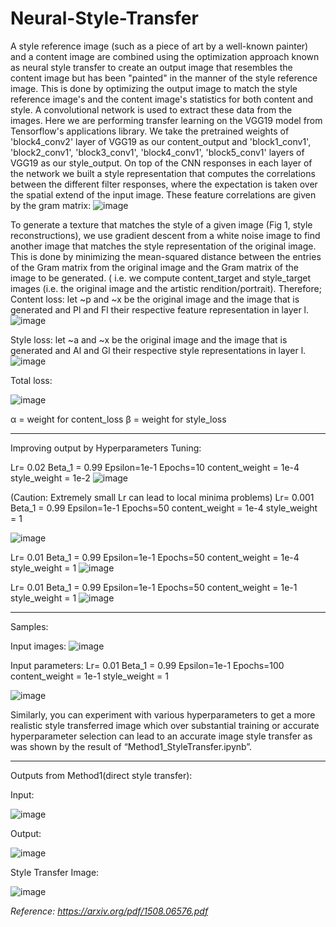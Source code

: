 # Neural-Style-Transfer
A style reference image (such as a piece of art by a well-known painter) and a content image are combined using the optimization approach known as neural style transfer to create an output image that resembles the content image but has been "painted" in the manner of the style reference image.
This is done by optimizing the output image to match the style reference image's and the content image's statistics for both content and style. A convolutional network is used to extract these data from the images.
Here we are performing transfer learning on the VGG19 model from Tensorflow's applications library.
We take the pretrained weights of 'block4_conv2' layer of VGG19 as our content_output and 'block1_conv1', 'block2_conv1', 'block3_conv1', 'block4_conv1', 'block5_conv1' layers of VGG19 as our style_output.
On top of the CNN responses in each layer of the network we built a style representation that computes the correlations between the different filter responses, where the expectation is taken over the spatial extend of the input image. These feature correlations are given by the gram matrix:
![image](https://user-images.githubusercontent.com/86003669/202875705-e6dd239e-3955-4967-b563-10efecbaafd0.png)

To generate a texture that matches the style of a given image (Fig 1, style reconstructions), we use gradient descent from a white noise image to find another image that matches the style representation of the original image. This is done by minimizing the mean-squared distance between the entries of the Gram matrix from the original image and the Gram matrix of the image to be generated. ( i.e. we compute content_target and style_target images (i.e. the original image and the artistic rendition/portrait).
Therefore;
Content loss: let ~p and ~x be the original image and the image that is generated and Pl and Fl their respective feature representation in layer l.
![image](https://user-images.githubusercontent.com/86003669/202875710-21496ccb-427b-4131-8881-7bdda735ad20.png)

Style loss: let ~a and ~x be the original image and the image that is generated and Al and Gl their respective style representations in layer l.
![image](https://user-images.githubusercontent.com/86003669/202875714-3552cece-1d4b-4ef4-aaa0-06a874923e87.png)

Total loss:

![image](https://user-images.githubusercontent.com/86003669/202875719-085a9520-5610-4a49-a855-04d854a3e938.png)

α = weight for content_loss
β = weight for style_loss


----------------------------------------------------------------------------------------------------------------------------------------------------------------------
Improving output by Hyperparameters Tuning:

Lr= 0.02
Beta_1 = 0.99
Epsilon=1e-1
Epochs=10
content_weight = 1e-4
style_weight = 1e-2
![image](https://user-images.githubusercontent.com/86003669/202875752-0ecc12ef-5e5f-4fc5-88b6-348a9c3da348.png)


(Caution: Extremely small Lr can lead to local minima problems)
Lr= 0.001 
Beta_1 = 0.99
Epsilon=1e-1
Epochs=50
content_weight = 1e-4
style_weight = 1

![image](https://user-images.githubusercontent.com/86003669/202875762-4c22052d-ccc6-4869-b644-0c7647b941aa.png)


Lr= 0.01
Beta_1 = 0.99
Epsilon=1e-1
Epochs=50
content_weight = 1e-4
style_weight = 1
![image](https://user-images.githubusercontent.com/86003669/202875767-29342086-a93e-42b5-9c6a-eb714ebe6b2e.png)


Lr= 0.01
Beta_1 = 0.99
Epsilon=1e-1
Epochs=50
content_weight = 1e-1
style_weight = 1
![image](https://user-images.githubusercontent.com/86003669/202875783-2c53e456-8e47-4e13-ad5a-077fff8a404d.png)

-----------------------------------------------------------------------------------------------------------------------------------------------------------------
Samples:

Input images:
![image](https://user-images.githubusercontent.com/86003669/202875812-f2e90004-09c0-4f04-bbea-2395c8943579.png)

Input parameters:
Lr= 0.01
Beta_1 = 0.99
Epsilon=1e-1
Epochs=100
content_weight = 1e-1
style_weight = 1

![image](https://user-images.githubusercontent.com/86003669/202875820-675337ad-3f0d-4f16-b1b3-9a06eb762e3c.png)

Similarly, you can experiment with various hyperparameters to get a more realistic style transferred image which over substantial training or accurate hyperparameter selection can lead to an accurate image style transfer as was shown by the result of “Method1_StyleTransfer.ipynb”.

---------------------------------------------------------------------------------------------------------------------------------------------------------------------

Outputs from Method1(direct style transfer):

Input:

![image](https://user-images.githubusercontent.com/86003669/202875892-f2edafd9-5442-473d-bdd9-ce3e050a89bf.png)



Output:

![image](https://user-images.githubusercontent.com/86003669/202875904-8c9635ff-2872-46d5-9403-8d782ef7184c.png)


Style Transfer Image:

![image](https://user-images.githubusercontent.com/86003669/202875916-ec0a4123-dd31-4391-87c9-8c74a9818de8.png)




_Reference: https://arxiv.org/pdf/1508.06576.pdf_

